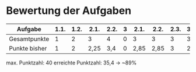 # Bewertung der Aufgaben

| Aufgabe       | 1.1. | 1.2. | 2.1. | 2.2. | 3 | 2.1. | 2.2. | 2.3. | 3.1 | 3.2 | 4.1 | 4.2 | 5.1 | 5.2 | 5.3 | 5.4 |
|---------------|------|------|------|------|---|------|------|------|-----|-----|-----|-----|-----|-----|-----|-----|
| Gesamtpunkte  | 1    | 2    | 3    | 4    | 0 | 3    | 3    | 3    | 3   | 3   | 2   | 3   | 2   | 3   | 3   | 2   | 
| Punkte bisher | 1    | 2    | 2,25 | 3,4  | 0 | 2,85 | 2,85 | 3    | 2   | 3,5 | 2   | 2,55| 2   | 3   | 3   | 0   |

max. Punktzahl: 40
erreichte Punktzahl: 35,4 -> ~89%
